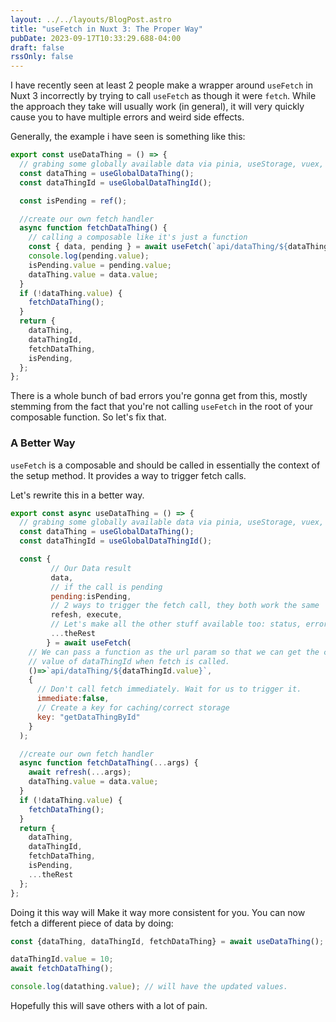 ```yaml
---
layout: ../../layouts/BlogPost.astro
title: "useFetch in Nuxt 3: The Proper Way"
pubDate: 2023-09-17T10:33:29.688-04:00
draft: false
rssOnly: false
---
```

I have recently seen at least 2 people make a wrapper around `useFetch` in Nuxt 3 incorrectly by trying to call `useFetch` as though it were `fetch`. While the approach they take will usually work (in general), it will very quickly cause you to have multiple errors and weird side effects.

Generally, the example i have seen is something like this:

```js
export const useDataThing = () => {
  // grabing some globally available data via pinia, useStorage, vuex, useState, etc
  const dataThing = useGlobalDataThing();
  const dataThingId = useGlobalDataThingId();

  const isPending = ref();

  //create our own fetch handler
  async function fetchDataThing() {
    // calling a composable like it's just a function
    const { data, pending } = await useFetch(`api/dataThing/${dataThingId.value}`);
    console.log(pending.value);
    isPending.value = pending.value;
    dataThing.value = data.value;
  }
  if (!dataThing.value) {
    fetchDataThing();
  }
  return {
    dataThing,
    dataThingId,
    fetchDataThing,
    isPending,
  };
};
```

There is a whole bunch of bad errors you're gonna get from this, mostly stemming from the fact that you're not calling `useFetch` in the root of your composable function. So let's fix that.

### A Better Way

`useFetch` is a composable and should be called in essentially the context of the setup method. It provides a way to trigger fetch calls.

Let's rewrite this in a better way.

```js
export const async useDataThing = () => {
  // grabing some globally available data via pinia, useStorage, vuex, useState, etc
  const dataThing = useGlobalDataThing();
  const dataThingId = useGlobalDataThingId();

  const { 
         // Our Data result
         data,
         // if the call is pending
         pending:isPending,
         // 2 ways to trigger the fetch call, they both work the same
         refesh, execute,
         // Let's make all the other stuff available too: status, errors, etc
         ...theRest
        } = await useFetch(
    // We can pass a function as the url param so that we can get the current
    // value of dataThingId when fetch is called.
    ()=>`api/dataThing/${dataThingId.value}`,
    {
      // Don't call fetch immediately. Wait for us to trigger it.
      immediate:false,
      // Create a key for caching/correct storage
      key: "getDataThingById"
    }
  );

  //create our own fetch handler
  async function fetchDataThing(...args) {
    await refresh(...args);
    dataThing.value = data.value;
  }
  if (!dataThing.value) {
    fetchDataThing();
  }
  return {
    dataThing,
    dataThingId,
    fetchDataThing,
    isPending,
    ...theRest
  };
};
```

Doing it this way will Make it way more consistent for you. You can now fetch a different piece of data by doing:



```js
const {dataThing, dataThingId, fetchDataThing} = await useDataThing();

dataThingId.value = 10;
await fetchDataThing();

console.log(datathing.value); // will have the updated values.


```

Hopefully this will save others with a lot of pain.
